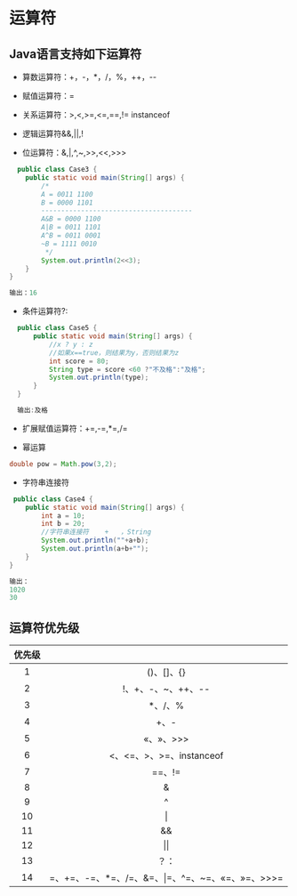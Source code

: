 # 运算符

## Java语言支持如下运算符

- 算数运算符：+，-，*，/，%，++，--

- 赋值运算符：=

- 关系运算符：>,<,>=,<=,==,!= instanceof

- 逻辑运算符&&,||,!

- 位运算符：&,|,^,~,>>,<<,>>>

```java
  public class Case3 {
    public static void main(String[] args) {
        /*
        A = 0011 1100
        B = 0000 1101
        --------------------------------------
        A&B = 0000 1100
        A|B = 0011 1101
        A^B = 0011 0001
        ~B = 1111 0010
         */
        System.out.println(2<<3);
    }
}

```

```java
输出：16
```

- 条件运算符?:

```java
  public class Case5 {
      public static void main(String[] args) {
          //x ? y : z
          //如果x==true，则结果为y，否则结果为z
          int score = 80;
          String type = score <60 ?"不及格":"及格";
          System.out.println(type);
      }
  }
```

```java
  输出:及格
```

- 扩展赋值运算符：+=,-=,*=,/=

- 幂运算

```java
double pow = Math.pow(3,2);
```

- 字符串连接符

```java
 public class Case4 {
    public static void main(String[] args) {
        int a = 10;
        int b = 20;
        //字符串连接符	+	，String
        System.out.println(""+a+b);
        System.out.println(a+b+"");
    }
}
```

```java
输出：
1020
30
```

## 运算符优先级

| 优先级 |                          |
| :----: | :----------------------: |
|   1    |        ()、[]、{}        |
|   2    |    !、+、-、~、++、--    |
|   3    |         *、/、%          |
|   4    |           +、-           |
|   5    |        «、»、>>>         |
|   6    | <、<=、>、>=、instanceof |
|   7    |          ==、!=          |
|   8    |            &             |
|   9    |            ^             |
|   10    |            \|            |
|   11    |            &&            |
|   12    |            \|\|            |
|   13    |            ？：            |
|   14    | =、+=、-=、*=、/=、&=、\|=、^=、~=、«=、»=、>>>= |

